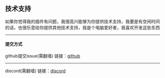 ## 技术支持
如果你觉得我的插件有问题，我很高兴能够为你提供技术支持，我要是有空闲时间的话，也很乐意给你提供其他技术支持，我是个电脑爱好者，我喜欢开发这些东西
***
#### 提交方式
github提交issue(需翻墙)
链接：[github][1]
***
discord(需翻墙)
链接：[discord][2]






[1]: https://github.com/mkaulfers/hardcore-seasons/issues
[2]: https://discord.com/invite/mcET68gTGM
